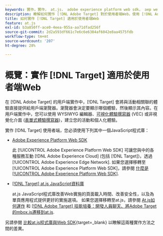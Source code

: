 ```yaml
---
keywords: 實作，實作， at.js， adobe experience platform web sdk， aep web sdk
description: 瞭解如何實作 [!DNL Adobe Target] 對於使用者端Web，使用 [!DNL Adobe Experience Platform Web SDK] (AEP Web SDK)或at.js JavaScript資料庫。
title: 如何實作 [!DNL Target] 適用於使用者端Web
feature: at.js
exl-id: b3a850ff-ace0-4eea-955a-aa71dfad256f
source-git-commit: 2d2a593df661c7e6c6e6384af6042e8aa4575fdb
workflow-type: tm+mt
source-wordcount: '207'
ht-degree: 28%

---
```


# 概覽：實作 [!DNL Target] 適用於使用者端Web

在 [!DNL Adobe Target] 的用戶端實作中，[!DNL Target] 會將與活動相關聯的體驗直接提供給用戶端瀏覽器。瀏覽器會決定要顯示哪個體驗，然後顯示其內容。在用戶端實作中，您可以使用 WYSIWYG 編輯器、[可視化體驗撰寫器](https://experienceleague.adobe.com/docs/target/using/experiences/vec/visual-experience-composer.html) (VEC) 或非視覺化介面 ([表單式體驗撰寫器](https://experienceleague.adobe.com/docs/target/using/experiences/form-experience-composer.html))，建立您的活動和個人化體驗。

實作 [!DNL Target] 使用者端，您必須使用下列其中一個JavaScript程式庫：

* [Adobe Experience Platform Web SDK](/help/dev/implement/client-side/aep-web-sdk.md)

  此 [!UICONTROL Adobe Experience Platform Web SDK] 可讓您與中的各種服務互動 [!DNL Adobe Experience Cloud] (包括 [!DNL Target])，透過 [!UICONTROL Adobe Experience Edge Network]. 如果您選擇移轉至 [!UICONTROL Adobe Experience Platform Web SDK]，請參閱 [什麼是 [!UICONTROL Adobe Experience Platform Web SDK]](/help/dev/implement/client-side/aep-web-sdk.md).

* [[!DNL Target] at.js JavaScript資料庫](/help/dev/implement/client-side/atjs/how-atjs-works/overview.md)

  at.js JavaScript程式庫改善Web實施的頁面載入時間、改善安全性，以及為單頁應用程式提供更好的實施選項。 如果您選擇移轉至at.js，請參閱 [At.js如何運作](/help/dev/implement/client-side/atjs/how-atjs-works/overview.md) 和 [[!DNL Adobe Target] 技能培養：開發人員聊天、將Adobe Target的mbox.js遷移到at.js](https://seminars.adobeconnect.com/ptdo6mfo6qn6/?proto=true).


另請參閱 [比較at.js程式庫與Web SDK](https://experienceleague.adobe.com/en/docs/experience-platform/web-sdk/personalization/adobe-target/web-sdk-atjs-comparison){target=_blank} 以瞭解這兩種實作方法之間的差異。